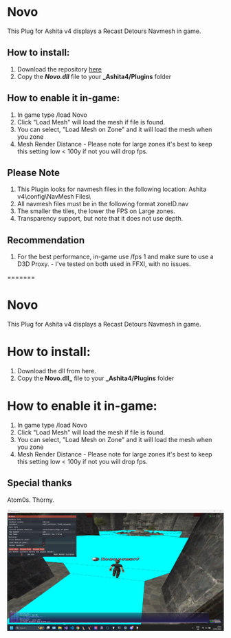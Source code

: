 
# Novo


This Plug for Ashita v4 displays a Recast Detours Navmesh in game.

## How to install:
1. Download the repository [here](https://github.com/xenonsmurf/Ashita-4-Plugins-and-Addons/archive/cf46b0f0dc5ac4840ee04133ba68499f6fd5cebc.zip)
2. Copy the **_Novo.dll_** file to your **_Ashita4/Plugins** folder

## How to enable it in-game:
1. In game type /load Novo
2. Click "Load Mesh" will load the mesh if file is found.
3. You can select, "Load Mesh on Zone" and it will load the mesh when you zone 
4. Mesh Render Distance - Please note for large zones it's best to keep this setting low < 100y
   if not you will drop fps. 
   
 ## Please Note 
 1. This Plugin looks for navmesh files in the following location: Ashita v4\config\NavMesh Files\
 2. All navmesh files must be in the following format zoneID.nav
 3. The smaller the tiles, the lower the FPS on Large zones.
 4. Transparency support, but note that it does not use depth.

 ## Recommendation
1. For the best performance, in-game use /fps 1 and make sure to use a D3D Proxy. - I've tested on both used in FFXI, with no issues.

=======
# Novo

This Plug for Ashita v4 displays a Recast Detours Navmesh in game.

# How to install:
1. Download the dll from here.
2. Copy the **Novo.dll_** file to your **_Ashita4/Plugins** folder

# How to enable it in-game:
1. In game type /load Novo
2. Click "Load Mesh" will load the mesh if file is found.
3. You can select, "Load Mesh on Zone" and it will load the mesh when you zone 
4. Mesh Render Distance - Please note for large zones it's best to keep this setting low < 100y
   if not you will drop fps. 

## Special thanks
Atom0s.
Thorny.

![alt text](https://github.com/Xenonsmurf/Ashita-4-Plugins-and-Addons/blob/master/Novo/test1.png?raw=true)

